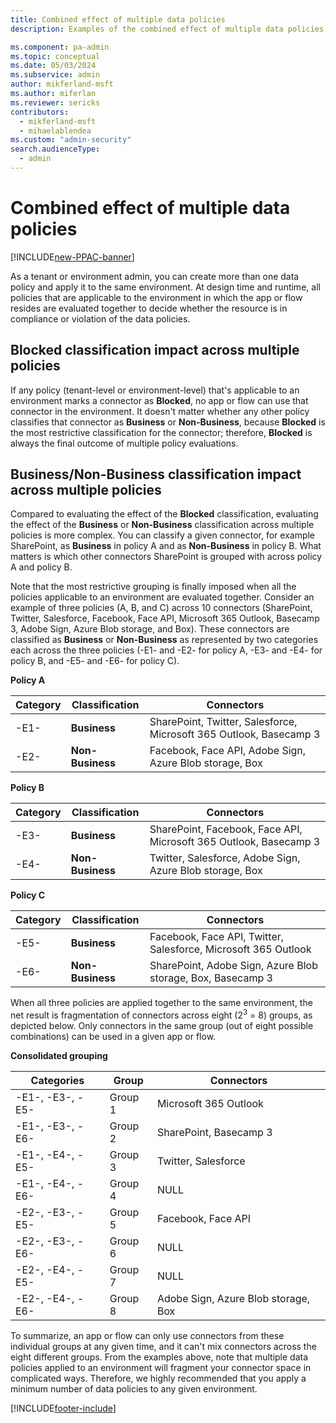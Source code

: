 ```yaml
---
title: Combined effect of multiple data policies 
description: Examples of the combined effect of multiple data policies.

ms.component: pa-admin
ms.topic: conceptual
ms.date: 05/03/2024
ms.subservice: admin
author: mikferland-msft
ms.author: miferlan
ms.reviewer: sericks
contributors:
  - mikferland-msft
  - mihaelablendea
ms.custom: "admin-security"
search.audienceType: 
  - admin
---
```


# Combined effect of multiple data policies

[!INCLUDE[new-PPAC-banner](~/includes/new-PPAC-banner.md)]

As a tenant or environment admin, you can create more than one data policy and apply it to the same environment. At design time and runtime, all policies that are applicable to the environment in which the app or flow resides are evaluated together to decide whether the resource is in compliance or violation of the data policies.

## Blocked classification impact across multiple policies

If any policy (tenant-level or environment-level) that's applicable to an environment marks a connector as **Blocked**, no app or flow can use that connector in the environment. It doesn't matter whether any other policy classifies that connector as **Business** or **Non-Business**, because **Blocked** is the most restrictive classification for the connector; therefore, **Blocked** is always the final outcome of multiple policy evaluations. 

## Business/Non-Business classification impact across multiple policies

Compared to evaluating the effect of the **Blocked** classification, evaluating the effect of the **Business** or **Non-Business** classification across multiple policies is more complex. You can classify a given connector, for example SharePoint, as **Business** in policy A and as **Non-Business** in policy B. What matters is which other connectors SharePoint is grouped with across policy A and policy B. 

Note that the most restrictive grouping is finally imposed when all the policies applicable to an environment are evaluated together. Consider an example of three policies (A, B, and C) across 10 connectors (SharePoint, Twitter, Salesforce, Facebook, Face API, Microsoft 365 Outlook, Basecamp 3, Adobe Sign, Azure Blob storage, and Box). These connectors are classified as **Business** or **Non-Business** as represented by two categories each across the three policies (-E1- and -E2- for policy A, -E3- and -E4- for policy B, and -E5- and -E6- for policy C).

**Policy A**

| Category | Classification | Connectors |
| -------- | -------------- | ---------- |
| -E1- | **Business** | SharePoint, Twitter, Salesforce, Microsoft 365 Outlook, Basecamp 3 |
| -E2- | **Non-Business** | Facebook, Face API, Adobe Sign, Azure Blob storage, Box |

**Policy B** 

| Category | Classification | Connectors |
| -------- | -------------- | ---------- |
| -E3- | **Business**  | SharePoint, Facebook, Face API, Microsoft 365 Outlook, Basecamp 3 |
| -E4- | **Non-Business** | Twitter, Salesforce, Adobe Sign, Azure Blob storage, Box |

**Policy C** 

| Category | Classification | Connectors |
| -------- | -------------- | ---------- |
| -E5- | **Business** | Facebook, Face API, Twitter, Salesforce, Microsoft 365 Outlook |
| -E6- | **Non-Business** | SharePoint, Adobe Sign, Azure Blob storage, Box, Basecamp 3 |

When all three policies are applied together to the same environment, the net result is fragmentation of connectors across eight (2<sup>3</sup> = 8) groups, as depicted below. Only connectors in the same group (out of eight possible combinations) can be used in a given app or flow. 

**Consolidated grouping** 

| Categories | Group | Connectors |
| ---------- | ----- | ---------- |
| -E1-, -E3-, -E5- | Group 1 | Microsoft 365 Outlook |
| -E1-, -E3-, -E6- | Group 2 | SharePoint, Basecamp 3 |
| -E1-, -E4-, -E5- | Group 3 | Twitter, Salesforce |
| -E1-, -E4-, -E6- | Group 4 | NULL |
| -E2-, -E3-, -E5- | Group 5 | Facebook, Face API |
| -E2-, -E3-, -E6- | Group 6 | NULL |
| -E2-, -E4-, -E5- | Group 7 | NULL |
| -E2-, -E4-, -E6- | Group 8 | Adobe Sign, Azure Blob storage, Box |

To summarize, an app or flow can only use connectors from these individual groups at any given time, and it can't mix connectors across the eight different groups. From the examples above, note that multiple data policies applied to an environment will fragment your connector space in complicated ways. Therefore, we highly recommended that you apply a minimum number of data policies to any given environment. 




[!INCLUDE[footer-include](../includes/footer-banner.md)]

